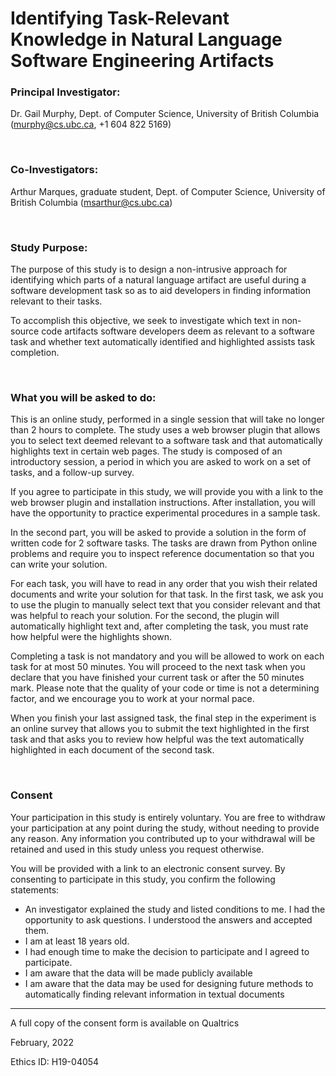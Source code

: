 # Identifying Task-Relevant Knowledge in Natural Language Software Engineering Artifacts

### Principal Investigator: 

Dr. Gail Murphy, Dept. of Computer Science, University of British Columbia (murphy@cs.ubc.ca, +1 604 822 5169)

<br>

### Co-Investigators: 

Arthur Marques, graduate student, Dept. of Computer Science, University of British Columbia (msarthur@cs.ubc.ca)

<br>

### Study Purpose:

The purpose of this study is to design a non-intrusive approach for identifying which parts of a natural language artifact are useful during a software development task so as to aid developers in finding information relevant to their tasks.

To accomplish this objective, we seek to investigate which text in non-source code artifacts software developers deem as relevant to a software task and whether text automatically identified and highlighted assists task completion.


<br>

### What you will be asked to do:

This  is an online study, performed in a single session that will take no longer than 2 hours to complete. The study uses a web browser plugin that allows you to select text deemed relevant to a software task and that automatically highlights text in certain web pages. The study is composed of an introductory session, a period in which you are asked to work on a set of tasks, and a follow-up survey. 

If you agree to participate in this study, we will provide you with a link to the web browser plugin and installation instructions. After installation, you will have the opportunity to practice experimental procedures in a sample task.

In the second part, you will be asked to provide a solution in the form of written code for 2 software tasks. The tasks are drawn from Python online problems and require you to inspect reference documentation so that you can write your solution. 

For each task, you will have to read in any order that you wish their related documents and write your solution for that task. In the first task, we ask you to use the plugin to manually select text that you consider relevant and that was helpful to reach your solution. For the second, the plugin will automatically highlight text and, after completing the task, you must rate how helpful were the highlights shown. 

Completing a task is not mandatory and you will be allowed to work on each task for at most 50 minutes. You will proceed to the next task when you declare that you have finished your current task or after the 50 minutes mark. Please note that the quality of your code or time is not a determining factor, and we encourage you to work at your normal pace. 

When you finish your last assigned task, the final step in the experiment is an online survey that allows you to submit the text highlighted in the first task and that asks you to review how helpful was the text automatically highlighted in each document of the second task.

<br>

### Consent

Your participation in this study is entirely voluntary. You are free to withdraw your participation at any point during the study, without needing to provide any reason. Any information you contributed up to your withdrawal will be retained and used in this study unless you request otherwise.

You will be provided with a link to an electronic consent survey. By consenting to participate in this study, you confirm the following statements:

* An investigator explained the study and listed conditions to me. I had the opportunity to ask questions. I understood the answers and accepted them.
* I am at least 18 years old.
* I had enough time to make the decision to participate and I agreed to participate.
* I am aware that the data will be made publicly available
* I am aware that the data may be used for designing future methods to automatically finding relevant information in textual documents

_______

A full copy of the consent form is available on Qualtrics

February, 2022

Ethics ID: H19-04054


